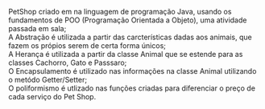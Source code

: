 PetShop criado em na linguagem de programação Java, usando os fundamentos de POO (Programação Orientada a Objeto), uma atividade passada em sala;
<br>
A Abstração é utilizada a partir das carcterísticas dadas aos animais, que fazem os própios serem de certa forma únicos;
<br>
A Herança é utilizada a partir da classe Animal que se estende para as classes Cachorro, Gato e Passsaro;
<br>
O Encapsulamento é utilizado nas informações na classe Animal utilizando o metódo Getter/Setter;
<br>
O poliformismo é utlizado nas funções criadas para diferenciar o preço de cada serviço do Pet Shop.
